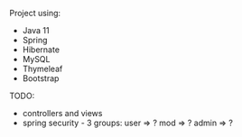 Project using:
- Java 11
- Spring
- Hibernate
- MySQL
- Thymeleaf
- Bootstrap

TODO:
- controllers and views
- spring security - 3 groups:
  user => ?
  mod => ?
  admin => ?
